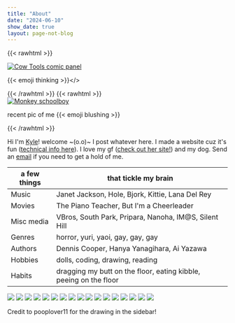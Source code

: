 ```yaml
---
title: "About"
date: "2024-06-10"
show_date: true
layout: page-not-blog
---
```


{{< rawhtml >}}<div id="cowtools" class="polaroid"><a href="https://en.wikipedia.org/wiki/Cow_Tools"><img src="/img/about-cowtools.jpg" alt="Cow Tools comic panel"></a><p>{{< emoji thinking >}}</></div>{{< /rawhtml >}}
{{< rawhtml >}}<div id="monkey" class="polaroid"><a href="https://en.wikipedia.org/wiki/LGBT"><img src="/img/about-monkeyschoolboy.jpg" alt="Monkey schoolboy"></a><p>recent pic of me {{< emoji blushing >}}</p></div>{{< /rawhtml >}}

Hi I'm [Kyle](https://hunychain.github.io/)! welcome ~(o.o)~ I post whatever here. I made a website cuz it's fun ([technical info here](/colophon.html)). I love my gf ([check out her site!](https://chezimu.neocities.org/)) and my dog. Send an [email](mailto:honeychain@disroot.org) if you need to get a hold of me.

| a few things | that tickle my brain                                                     |
| ------------ | ------------------------------------------------------------------------ |
| Music        | Janet Jackson, Hole, Bjork, Kittie, Lana Del Rey                         |
| Movies       | The Piano Teacher, But I'm a Cheerleader                                 |
| Misc media   | VBros, South Park, Pripara, Nanoha, IM@S, Silent Hill                    |
| Genres       | horror, yuri, yaoi, gay, gay, gay                                        |
| Authors      | Dennis Cooper, Hanya Yanagihara, Ai Yazawa                               |
| Hobbies      | dolls, coding, drawing, reading                                          |
| Habits       | dragging my butt on the floor, eating kibble, peeing on the floor        |

![](/img/btns/yaoipride.gif)
![](/img/btns/catdance.gif)
![](/img/btns/straightyaoi.png)
![](/img/btns/yuri.jpg)
![](/img/btns/rofl.jpg)
![](/img/btns/actsilly.png)
![](/img/btns/style.gif)
![](/img/btns/chiwawa.png)
![](/img/btns/hazard.jpg)
![](/img/btns/thomas.png)
![](/img/btns/crack.png)
![](/img/btns/homu.png)
![](/img/btns/musicismylifeline.gif)
![](/img/btns/penis.jpeg)
![](/img/btns/toomuchhet.gif)
![](/img/btns/yeahimsilly.png)
![](/img/btns/inluv.gif) 

Credit to pooplover11 for the drawing in the sidebar!
